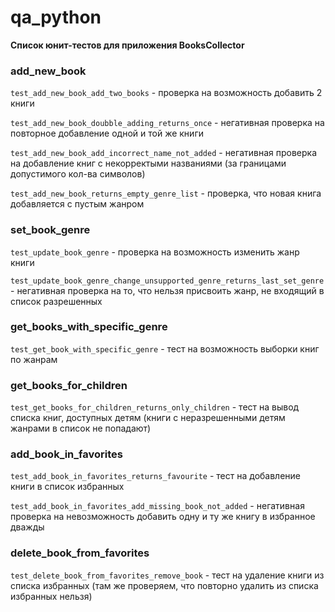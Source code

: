 # qa_python

**Список юнит-тестов для приложения BooksCollector**

### add_new_book

`test_add_new_book_add_two_books` - проверка на возможность добавить 2 книги 

`test_add_new_book_doubble_adding_returns_once` - негативная проверка на повторное добавление одной и той же книги

`test_add_new_book_add_incorrect_name_not_added` - негативная проверка на добавление книг с некорректыми названиями (за границами допустимого кол-ва символов)

`test_add_new_book_returns_empty_genre_list` - проверка, что новая книга добавляется с пустым жанром

### set_book_genre

`test_update_book_genre` - проверка на возможность изменить жанр книги 

`test_update_book_genre_change_unsupported_genre_returns_last_set_genre` - негативная проверка на то, что нельзя присвоить жанр, не входящий в список разрешенных

### get_books_with_specific_genre

`test_get_book_with_specific_genre` - тест на возможность выборки книг по жанрам

### get_books_for_children

`test_get_books_for_children_returns_only_children` - тест на вывод списка книг, доступных детям (книги с неразрешенными детям жанрами в список не попадают)

### add_book_in_favorites

`test_add_book_in_favorites_returns_favourite` - тест на добавление книги в список избранных 

`test_add_book_in_favorites_add_missing_book_not_added` - негативная проверка на невозможность добавить одну и ту же книгу в избранное дважды

### delete_book_from_favorites

`test_delete_book_from_favorites_remove_book` - тест на удаление книги из списка избранных (там же проверяем, что повторно удалить из списка избранных нельзя)